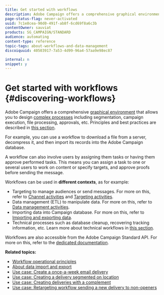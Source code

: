 ```yaml
---
title: Get started with workflows
description: Adobe Campaign offers a comprehensive graphical environment that allows you to design and automate processes.
page-status-flag: never-activated
uuid: 7c1e8cea-90d0-491f-ab8f-6cd69f8a6c3b
contentOwner: sauviat
products: SG_CAMPAIGN/STANDARD
audience: automating
content-type: reference
topic-tags: about-workflows-and-data-management
discoiquuid: 40503917-7a53-4d99-96a4-57aa9e98ec87

internal: n
snippet: y
---
```


# Get started with workflows {#discovering-workflows}

Adobe Campaign offers a comprehensive [graphical environment](../../automating/using/workflow-interface.md) that allows you to design [complex processes](../../automating/using/workflow-operating-principles.md) including segmentation, campaign execution, file processing, approvals, etc. Principles and best practices are described in [this section](../../automating/using/building-a-workflow.md).

For example, you can use a workflow to download a file from a server, decompress it, and then import its records into the Adobe Campaign database.

A workflow can also involve users by assigning them tasks or having them approve performed tasks. This means you can assign a task to one or several users to work on content or specify targets, and approve proofs before sending the message.

Workflows can be used in **different contexts**, as for example:

* Targeting to manage audiences or send messages. For more on this, refer to [Channel activities](../../automating/using/about-channel-activities.md) and [Targeting activities](../../automating/using/about-targeting-activities.md).
* Data management (ETL) to manipulate data. For more on this, refer to [Data management activities](../../automating/using/about-data-management-activities.md).
* Importing data into Campaign database. For more on this, refer to [Importing and exporting data](../../automating/using/about-data-import-and-export.md).
* Technical processes such as database cleanup, recovering tracking information, etc. Learn more about technical workflows in [this section](../../administration/using/technical-workflows.md).

Workflows are also accessible from the Adobe Campaign Standard API. For more on this, refer to the [dedicated documentation](../../api/using/controlling-a-workflow.md).

**Related topics:**

* [Workflow operational principles](../../automating/using/workflow-operating-principles.md)
* [About data import and export](../../automating/using/about-data-import-and-export.md)
* [Use case: Create a once-a-week email delivery](../../automating/using/workflow-weekly-offer.md)
* [Use case: Creating a delivery segmented on location](../../automating/using/workflow-segmentation-location.md)
* [Use case: Creating deliveries with a complement](../../automating/using/workflow-created-query-with-complement.md)
* [Use case: Retargeting workflow sending a new delivery to non-openers](../../automating/using/workflow-cross-channel-retargeting.md)

